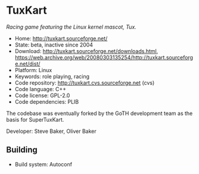 # TuxKart

_Racing game featuring the Linux kernel mascot, Tux._

- Home: http://tuxkart.sourceforge.net/
- State: beta, inactive since 2004
- Download: http://tuxkart.sourceforge.net/downloads.html, https://web.archive.org/web/20080303135254/http://tuxkart.sourceforge.net/dist/
- Platform: Linux
- Keywords: role playing, racing
- Code repository: http://tuxkart.cvs.sourceforge.net (cvs)
- Code language: C++
- Code license: GPL-2.0
- Code dependencies: PLIB

The codebase was eventually forked by the GoTH development team as the basis for SuperTuxKart.

Developer: Steve Baker, Oliver Baker

## Building

- Build system: Autoconf